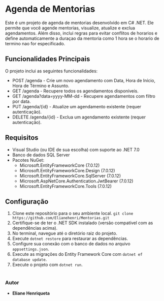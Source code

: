 # Agenda de Mentorias

Este é um projeto de agenda de mentorias desenvolvido em C# .NET. 
Ele permite que você agende mentorias, visualize, atualize e exclua agendamentos. 
Além disso, inclui regras para evitar conflitos de horarios e define automaticamente 
a duraçao da mentoria como 1 hora se o horario de termino nao for especificado.

## Funcionalidades Principais
O projeto inclui as seguintes funcionalidades:

- POST /agenda - Crie um novo agendamento com Data, Hora de Início, Hora de Término e Assunto.
- GET /agenda - Recupere todos os agendamentos disponíveis.
- GET /agenda?data=yyyy-MM-dd - Recupere agendamentos com filtro por data.
- PUT /agenda/{id} - Atualize um agendamento existente (requer autenticação).
- DELETE /agenda/{id} - Exclua um agendamento existente (requer autenticação).

## Requisitos

- Visual Studio (ou IDE de sua escolha) com suporte ao .NET 7.0
- Banco de dados SQL Server
- Pacotes NuGet:
  - Microsoft.EntityFrameworkCore (7.0.12)
  - Microsoft.EntityFrameworkCore.Design (7.0.12)
  - Microsoft.EntityFrameworkCore.SqlServer (7.0.12)
  - Microsoft.AspNetCore.Authentication.JwtBearer (7.0.12)
  - Microsoft.EntityFrameworkCore.Tools (7.0.12)

 ## Configuração
1. Clone este repositório para o seu ambiente local.
   ``` git clone https://github.com/Elianehenri/Mentorias.git ```
2. Certifique-se de ter o .NET SDK instalado (versão compatível com as dependências acima).
3. No terminal, navegue até o diretório raiz do projeto.
4. Execute `dotnet restore` para restaurar as dependências.
5. Configure sua conexão com o banco de dados no arquivo `appsettings.json`.
6. Execute as migrações do Entity Framework Core com `dotnet ef database update`.
7. Execute o projeto com `dotnet run`.





  #
### Autor
* **Eliane Henriqueta**

